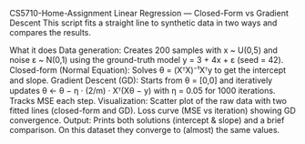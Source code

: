 CS5710-Home-Assignment
Linear Regression — Closed-Form vs Gradient Descent
This script fits a straight line to synthetic data in two ways and compares the results.

What it does
Data generation: Creates 200 samples with x ~ U(0,5) and noise ε ~ N(0,1) using the ground-truth model
y = 3 + 4x + ε (seed = 42).
Closed-form (Normal Equation): Solves
θ = (XᵀX)⁻¹Xᵀy to get the intercept and slope.
Gradient Descent (GD): Starts from θ = [0,0] and iteratively updates
θ ← θ − η · (2/m) · Xᵀ(Xθ − y) with η = 0.05 for 1000 iterations. Tracks MSE each step.
Visualization:
Scatter plot of the raw data with two fitted lines (closed-form and GD).
Loss curve (MSE vs iteration) showing GD convergence.
Output: Prints both solutions (intercept & slope) and a brief comparison.
On this dataset they converge to (almost) the same values.

